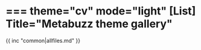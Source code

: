 ===
theme="cv"
mode="light"
[List]
Title="Metabuzz theme gallery"
===

{{ inc "common|allfiles.md" }}


